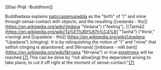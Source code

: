 [[Đạo Phật -Buddhism]]

Buddhadasa explains [paticcasamupadda](https://en.wikipedia.org/wiki/Paticcasamupadda "Paticcasamupadda") as the "birth" of "I" and mine through sense-contact with objects, and the resulting [[vedanās - thọ]] (https://en.wikipedia.org/wiki/Vedana "Vedana") ("feeling"), [[Taṇhā]] (https://en.wikipedia.org/wiki/Ta%E1%B9%87h%C4%81 "Taṇhā") ("thirst," craving) and [[upadana - thủ]] (https://en.wikipedia.org/wiki/Upadana "Upadana") (clinging). It is by relinquishing the notion of "I" and "mine" that selfish clinging is abandoned, and [Nirvana] [[nibbana - niết bàn]]    (https://en.wikipedia.org/wiki/Nirvana "Nirvana") or true [emptiness](https://en.wikipedia.org/wiki/Sunyata "Sunyata") will be reached.[[7]](https://en.wikipedia.org/wiki/Buddhadasa#cite_note-FOOTNOTEBuddhadasa1985a-8) This can be done by "not allow[ing] the dependent arising to take place; to cut it off right at the moment of sense-contact."[[7]](https://en.wikipedia.org/wiki/Buddhadasa#cite_note-FOOTNOTEBuddhadasa1985a-8)
